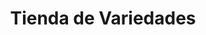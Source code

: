 ---
title: "Tienda de Variedades"
url: /el-alto/tienda-de-variedades-avenida-escalona-y-aguero/
shop: comodidad
---